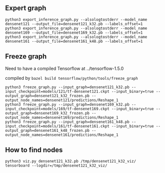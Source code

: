 Expert graph
--------------

```
python3 export_inference_graph.py --alsologtostderr --model_name densenet121 --output_file=densenet121_k32.pb --labels_offset=1
python3 export_inference_graph.py --alsologtostderr --model_name densenet169 --output_file=densenet169_k32.pb --labels_offset=1
python3 export_inference_graph.py --alsologtostderr --model_name densenet161 --output_file=densenet161_k48.pb --labels_offset=1
```

Freeze graph
---------------

Need to have a compiled Tensorflow at ../tensorflow-1.5.0

compiled by `bazel build tensorflow/python/tools/freeze_graph`

```
python3 freeze_graph.py --input_graph=densenet121_k32.pb --input_checkpoint=models/121/tf-densenet121.ckpt --input_binary=true --output_graph=densenet121_k32_frozen.pb --output_node_names=densenet121/predictions/Reshape_1
python3 freeze_graph.py --input_graph=densenet169_k32.pb --input_checkpoint=models/169/tf-densenet169.ckpt --input_binary=true --output_graph=densenet169_k32_frozen.pb --output_node_names=densenet169/predictions/Reshape_1
python3 freeze_graph.py --input_graph=densenet161_k48.pb --input_checkpoint=models/161/tf-densenet161.ckpt --input_binary=true --output_graph=densenet161_k48_frozen.pb --output_node_names=densenet161/predictions/Reshape_1
```

How to find nodes
-----------------
```
python3 viz.py densenet121_k32.pb /tmp/densenet121_k32_viz/
tensorboard --logdir=/tmp/densenet121_k32_viz/
```

